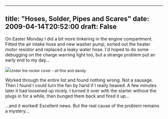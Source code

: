 
---
title: "Hoses, Solder, Pipes and Scares"
date: 2009-04-14T20:52:00
draft: False
---

On Easter Monday I did a bit more tinkering in the engine compartment.  Fitted the air intake hose and new washer pump, sorted out the heater motor resistor and replaced a leaky water hose.  I'd hoped to do some debugging on the charge warning light too, but a strange problem put an early end to my day...

<a href="http://danandtheduke.co.uk/uploaded_images/IMG_8357-763683.JPG"><img src="http://danandtheduke.co.uk/uploaded_images/IMG_8357-763677.JPG"/></a><span style="font-size:85%;">Under the rocker cover - all fine and dandy.</span>

Worked through the entire list and found nothing wrong.  Not a sausage.  Then I found I could turn the fan by hand if I really heaved.  A few minutes later it had loosened up nicely.  I turned it over with the starter without the plugs in for a while, then bunged them back and fired it up...

...and it worked!  Excellent news.  But the real cause of the problem remains a mystery...